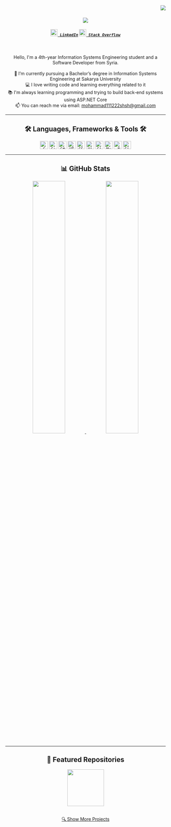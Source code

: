 <img align="right" src="https://visitor-badge.laobi.icu/badge?page_id=mohamedkheir.mohamedkheir">

<h1 align="center">
  <a href="https://git.io/typing-svg">
    <img src="https://readme-typing-svg.herokuapp.com/?lines=Hello,+There!+👋;I+am+Mohamed+Kheir;Nice+to+meet+you!&center=true&size=30">
  </a>
</h1>

<h5 align="center">
  <code><a href="https://www.linkedin.com/in/mohamed-kheir-klaido-8a04b9242/" title="LinkedIn Profile"><img width="22" src="https://cdn.jsdelivr.net/gh/devicons/devicon/icons/linkedin/linkedin-original.svg"> LinkedIn</a></code>
  <code><a href="https://stackoverflow.com/users/30941906/mohamed-kheir" title="Stack Overflow Profile"><img width="22" src="https://cdn.jsdelivr.net/gh/devicons/devicon/icons/stackoverflow/stackoverflow-original.svg"> Stack Overflow</a></code>
</h5>

<br>

<p align="center">
  Hello, I'm a 4th-year Information Systems Engineering student and a Software Developer from Syria.
  <br><br>
  🔬 I’m currently pursuing a Bachelor’s degree in Information Systems Engineering at Sakarya University  
  <br>
  💻 I love writing code and learning everything related to it  
  <br>
  📚 I'm always learning programming and trying to build back-end systems using ASP.NET Core  
  <br>
  📫 You can reach me via email: <a href="mailto:mohammad111222shsh@gmail.com">mohammad111222shsh@gmail.com</a>
</p>

---

<h2 align="center">🛠️ Languages, Frameworks & Tools 🛠️</h2>

<p align="center">
  <code><img title="C" height="25" src="https://cdn.jsdelivr.net/gh/devicons/devicon/icons/c/c-original.svg"></code>
  <code><img title="C++" height="25" src="https://cdn.jsdelivr.net/gh/devicons/devicon/icons/cplusplus/cplusplus-original.svg"></code>
  <code><img title="C#" height="25" src="https://cdn.jsdelivr.net/gh/devicons/devicon/icons/csharp/csharp-original.svg"></code>
  <code><img title="HTML5" height="25" src="https://cdn.jsdelivr.net/gh/devicons/devicon/icons/html5/html5-original.svg"></code>
  <code><img title="CSS" height="25" src="https://cdn.jsdelivr.net/gh/devicons/devicon/icons/css3/css3-original.svg"></code>
  <code><img title="Visual Studio Code" height="25" src="https://cdn.jsdelivr.net/gh/devicons/devicon/icons/vscode/vscode-original.svg"></code>
  <code><img title="GitHub" height="25" src="https://cdn.jsdelivr.net/gh/devicons/devicon/icons/github/github-original.svg"></code>
  <code><img title="MySQL" height="25" src="https://cdn.jsdelivr.net/gh/devicons/devicon/icons/mysql/mysql-original.svg"></code>
  <code><img title=".NET Core" height="25" src="https://cdn.jsdelivr.net/gh/devicons/devicon/icons/dotnetcore/dotnetcore-original.svg"></code>
  <code><img title="Git" height="25" src="https://cdn.jsdelivr.net/gh/devicons/devicon/icons/git/git-original.svg"></code>

</p>

---

<h2 align="center">📊 GitHub Stats</h2>
<div align="center">
  <a href="https://github.com/anuraghazra/github-readme-stats">
    <img width="45%" src="https://github-readme-stats.vercel.app/api?username=mohamedkheir&show_icons=true&theme=react&border_color=61dafb&hide_border=true" />
  </a>
  <a href="https://github.com/anuraghazra/github-readme-stats">
    <img width="45%" src="https://github-readme-stats.vercel.app/api/top-langs/?username=mohamedkheir&layout=compact&theme=react&border_color=61dafb&hide_border=true" />
  </a>
</div>

---

<h2 align="center">📌 Featured Repositories</h2>

<div align="center">
  <a href="https://github.com/mohamedkheir/your-awesome-repo">
    <img height="115" src="https://github-readme-stats.vercel.app/api/pin/?username=mohamedkheir&repo=your-awesome-repo&theme=react&border_color=61dafb&border_radius=10">
  </a>
</div>

<p align="center">
  <br>
  <a href="https://github.com/mohamedkheir?tab=repositories">🔍 Show More Projects</a>
</p>
